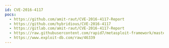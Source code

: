 ```yaml
---
id: CVE-2016-4117
pocs:
  - https://github.com/amit-raut/CVE-2016-4117-Report
  - https://github.com/hybridious/CVE-2016-4117
  - https://gitlab.com/amit-raut/CVE-2016-4117-Report
  - https://raw.githubusercontent.com/rapid7/metasploit-framework/master/modules/exploits/osx/browser/adobe_flash_delete_range_tl_op.rb
  - https://www.exploit-db.com/raw/46339
---
```

